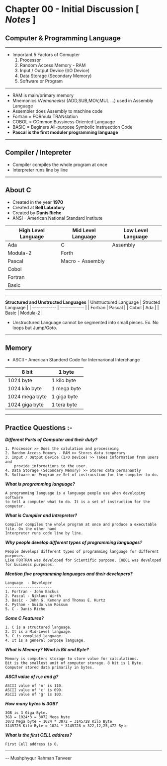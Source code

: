 # Chapter 00 - Initial Discussion [ *Notes* ]
##  Computer & Programming Language
****

-  Important 5 Factors of Comupter
    1. Processor
    2. Random Access Memory - RAM
    3. Input / Output Device (I/O Device)
    4. Data Storage (Secondary Memory)
    5. Software or Program
----
- RAM is main/primary memory
- Mnemonics /*Nemoneeks*/ (ADD,SUB,MOV,MUL ...) used in Assembly Language
- Assembler does Assembly to machine code
- Fortran = FORmula TRANslation
- COBOL = COmmon Bussiness Oriented Language
- BASIC = Beginers All-purpose Symbolic Instruection Code
- **Pascal is the first moduler programming language**

----

## Compiler / Intepreter

- Compiler compiles the whole program at once
- Interpreter runs line by line

----

## About C

- Created in the year **1970**
- Created at **Bell Labratory**
- Created by **Danis Riche**
- ANSI - American National Standard Institute

| **High Level Language** | **Mid Level Language** | **Low Level Language** |
| ----------- | ----------- | -------- |
| Ada | C | Assembly
| Modula-2  | Forth |
| Pascal | Macro - Assembly
| Cobol |
| Fortran |
| Basic |
----
**Structured and Unstructed Languages**
| Unstructured Language | Structed Language |
| ------------ | ------------ |
| Fortran | Pascal |
| Cobol | Ada |
| Basic | Modula-2 |

- Unstructured Language cannot be segmented into small pieces. Ex. No loops but Jump/Goto.

-----

## Memory

- ASCII - American Standerd Code for Internarional Interchange

| 8 bit | 1 byte |
| ------------ | ------------ |
| 1024 byte | 1 kilo byte |
| 1024 kilo byte | 1 mega byte |
| 1024 mega byte | 1 giga byte |
| 1024 giga byte | 1 tera byte |

----
## Practice Questions :-

***Different Parts of Computer and their duty?***
```
1. Processor >> Does the calulation and processeing
2. Random Access Memory - RAM >> Stores data temporary
3. Input / Output Device (I/O Device) >> Takes information from users and
    provide informations to the user.
4. Data Storage (Secondary Memory) >> Stores data permanantly
5. Software or Program >> Set of instrucstion for the computer to do.
```

***What is programming language?***
```
A programming language is a language people use when developing software
to tell a computer what to do. It is a set of instruction for the computer.
```

***What is Compiler and Intrepreter?***
```
Compiler compiles the whole program at once and produce a executable file. On the other hand
Interpreter runs code line by line.
```

***Why people develop different types of programming languages?***
```
People develops different types of programming language for different purposes.
Like FORTRAN was developed for Scientific purpose, COBOL was developed for business purposes.
```

***Mention five programming languages and their developers?***
```
Language  - Developer
---------------------
1. Fortran - John Backus
2. Pascal - Niklaus Wirth
3. Basic - John G. Kemeny and Thomas E. Kurtz
4. Python - Guido van Rossum
5. C - Danis Riche
```

***Some C Features?***
```
1. C is a structured language.
2. It is a Mid-Level language.
3. C is complied language.
4. It is a general purpose language.

```

***What is Memory? What is Bit and Byte?***
```
Memory is computers storage to store value for calculations.
Bit is the smallest unit of computer storage. 8 bit is 1 Byte.
Computer stored data primarily in bytes.
```

***ASCII value of n,c and g?***
```
ASCII value of 'n' is 110.
ASCII value of 'c' is 099.
ASCII value of 'g' is 103.
```

***How many bytes is 3GB?***
```
3GB is 3 Giga Byte.
3GB = 1024*3 = 3072 Mega byte
3072 Mega byte = 1024 * 3072 = 3145728 Kilo Byte
3145728 Kilo Byte = 1024 * 3145728 = 322,12,25,472 Byte

```

***What is the first CELL address?***
```
First Cell address is 0.
```

----
-- Mushphyqur Rahman Tanveer
